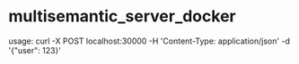 # multisemantic_server_docker

usage: curl -X POST localhost:30000 -H 'Content-Type: application/json' -d '{"user": 123}'
